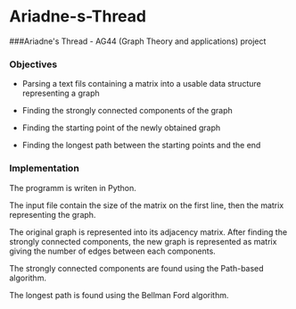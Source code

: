 Ariadne-s-Thread
================

###Ariadne's Thread - AG44 (Graph Theory and applications) project

### Objectives

- Parsing a text fils containing a matrix into a usable data structure representing a graph

- Finding the strongly connected components of the graph

- Finding the starting point of the newly obtained graph

- Finding the longest path between the starting points and the end

### Implementation

The programm is writen in Python.

The input file contain the size of the matrix on the first line, then the matrix representing the graph.

The original graph is represented into its adjacency matrix. After finding the strongly connected components, the new graph is represented as matrix giving the number of edges between each components.

The strongly connected components are found using the Path-based algorithm.

The longest path is found using the Bellman Ford algorithm.
